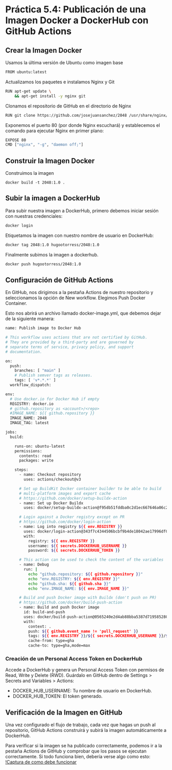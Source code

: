 # Práctica 5.4: Publicación de una Imagen Docker a DockerHub con GitHub Actions

## Crear la Imagen Docker
Usamos la última versión de Ubuntu como imagen base
```bash
FROM ubuntu:latest
```


Actualizamos los paquetes e instalamos Nginx y Git
```bash
RUN apt-get update \
    && apt-get install -y nginx git
```

Clonamos el repositorio de GitHub en el directorio de Nginx
```bash
RUN git clone https://github.com/josejuansanchez/2048 /usr/share/nginx/html/
```

Exponemos el puerto 80 (por donde Nginx escuchará) y establecemos el comando para ejecutar Nginx en primer plano:
```bash
EXPOSE 80
CMD ["nginx", "-g", "daemon off;"] 
```
## Construir la Imagen Docker
Construimos la imagen
```
docker build -t 2048:1.0 .
```

## Subir la imagen a DockerHub
Para subir nuestra imagen a DockerHub, primero debemos iniciar sesión con nuestras credenciales:
```bash
docker login
```

Etiquetamos la imagen con nuestro nombre de usuario en DockerHub:
```bash
docker tag 2048:1.0 hugootorress/2048:1.0
```

Finalmente subimos la imagen a dockerhub.
```bash
docker push hugootorress/2048:1.0
```
## Configuración de GitHub Actions
En GitHub, nos dirigimos a la pestaña Actions de nuestro repositorio y seleccionamos la opción de New workflow. Elegimos Push Docker Container.

Esto nos abrirá un archivo llamado docker-image.yml, que debemos dejar de la siguiente manera:
```bash
name: Publish image to Docker Hub

# This workflow uses actions that are not certified by GitHub.
# They are provided by a third-party and are governed by
# separate terms of service, privacy policy, and support
# documentation.

on:
  push:
    branches: [ "main" ]
    # Publish semver tags as releases.
    tags: [ 'v*.*.*' ]
  workflow_dispatch:

env:
  # Use docker.io for Docker Hub if empty
  REGISTRY: docker.io
  # github.repository as <account>/<repo>
  #IMAGE_NAME: ${{ github.repository }}
  IMAGE_NAME: 2048
  IMAGE_TAG: latest

jobs:
  build:

    runs-on: ubuntu-latest
    permissions:
      contents: read
      packages: write

    steps:
      - name: Checkout repository
        uses: actions/checkout@v3

      # Set up BuildKit Docker container builder to be able to build
      # multi-platform images and export cache
      # https://github.com/docker/setup-buildx-action
      - name: Set up Docker Buildx
        uses: docker/setup-buildx-action@f95db51fddba0c2d1ec667646a06c2ce06100226 # v3.0.0

      # Login against a Docker registry except on PR
      # https://github.com/docker/login-action
      - name: Log into registry ${{ env.REGISTRY }}
        uses: docker/login-action@343f7c4344506bcbf9b4de18042ae17996df046d # v3.0.0
        with:
          registry: ${{ env.REGISTRY }}
          username: ${{ secrets.DOCKERHUB_USERNAME }}
          password: ${{ secrets.DOCKERHUB_TOKEN }}

      # This action can be used to check the content of the variables
      - name: Debug
        run: |
          echo "github.repository: ${{ github.repository }}"
          echo "env.REGISTRY: ${{ env.REGISTRY }}"
          echo "github.sha: ${{ github.sha }}"
          echo "env.IMAGE_NAME: ${{ env.IMAGE_NAME }}"

      # Build and push Docker image with Buildx (don't push on PR)
      # https://github.com/docker/build-push-action
      - name: Build and push Docker image
        id: build-and-push
        uses: docker/build-push-action@0565240e2d4ab88bba5387d719585280857ece09 # v5.0.0
        with:
          context: .
          push: ${{ github.event_name != 'pull_request' }}
          tags: ${{ env.REGISTRY }}/${{ secrets.DOCKERHUB_USERNAME }}/${{ env.IMAGE_NAME }}:${{ env.IMAGE_TAG }}
          cache-from: type=gha
          cache-to: type=gha,mode=max      
```

### Creación de un Personal Access Token en DockerHub
Accede a DockerHub y genera un Personal Access Token con permisos de Read, Write y Delete (RWD).
Guárdalo en GitHub dentro de Settings > Secrets and Variables > Actions:
- DOCKER_HUB_USERNAME: Tu nombre de usuario en DockerHub.
- DOCKER_HUB_TOKEN: El token generado.

## Verificación de la Imagen en GitHub
Una vez configurado el flujo de trabajo, cada vez que hagas un push al repositorio, GitHub Actions construirá y subirá la imagen automáticamente a DockerHub.

Para verificar si la imagen se ha publicado correctamente, podemos ir a la pestaña Actions de GitHub y comprobar que los pasos se ejecutan correctamente. Si todo funciona bien, debería verse algo como esto:
[!Captura de como debe funcionar](img/imagendocker.png)